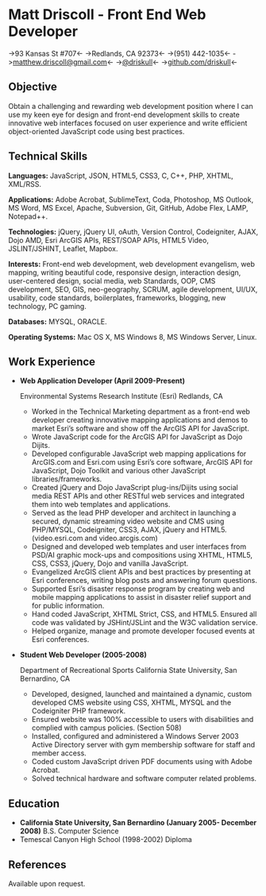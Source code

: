 # Matt Driscoll - Front End Web Developer
->93 Kansas St #707<-
->Redlands, CA 92373<-
->(951) 442-1035<-
->[matthew.driscoll@gmail.com](mailto:matthew.driscoll@gmail.com)<-
->[@driskull](https://twitter.com/driskull)<-
->[github.com/driskull](https://github.com/driskull)<-

## Objective
Obtain a challenging and rewarding web development position where I can use my keen eye for design and front-end development skills to create innovative web interfaces focused on user experience and write efficient object-oriented JavaScript code using best practices.


## Technical Skills
**Languages:** JavaScript, JSON, HTML5, CSS3, C, C++, PHP, XHTML, XML/RSS.

**Applications:** Adobe Acrobat, SublimeText, Coda, Photoshop, MS Outlook, MS Word, MS Excel, Apache, Subversion, Git, GitHub, Adobe Flex, LAMP, Notepad++.

**Technologies:** jQuery, jQuery UI, oAuth, Version Control, Codeigniter, AJAX, Dojo AMD, Esri ArcGIS APIs, REST/SOAP APIs, HTML5 Video, JSLINT/JSHINT, Leaflet, Mapbox.

**Interests:** Front-end web development, web development evangelism, web mapping, writing beautiful code, responsive design, interaction design, user-centered design, social media, web Standards, OOP, CMS development, SEO, GIS, neo-geography, SCRUM, agile development, UI/UX, usability, code standards, boilerplates, frameworks, blogging, new technology, PC gaming.

**Databases:** MYSQL, ORACLE.

**Operating Systems:** Mac OS X, MS Windows 8, MS Windows Server, Linux.

## Work Experience
*   **Web Application Developer (April 2009-Present)**

	Environmental Systems Research Institute (Esri)
	Redlands, CA

    -   Worked in the Technical Marketing department as a front-end web developer creating innovative mapping applications and demos to market Esri’s software and show off the ArcGIS API for JavaScript.
    -   Wrote JavaScript code for the ArcGIS API for JavaScript as Dojo Dijits.
    -   Developed configurable JavaScript web mapping applications for ArcGIS.com and Esri.com using Esri’s core software, ArcGIS API for JavaScript, Dojo Toolkit and various other JavaScript libraries/frameworks.
    -   Created jQuery and Dojo JavaScript plug-ins/Dijits using social media REST APIs and other RESTful web services and integrated them into web templates and applications.
    -   Served as the lead PHP developer and architect in launching a secured, dynamic streaming video website and CMS using PHP/MYSQL, Codeigniter, CSS3, AJAX, jQuery and HTML5. (video.esri.com and video.arcgis.com)
    -   Designed and developed web templates and user interfaces from PSD/AI graphic mock-ups and compositions using XHTML, HTML5, CSS, CSS3, jQuery, Dojo and vanilla JavaScript.
    -   Evangelized ArcGIS client APIs and best practices by presenting at Esri conferences, writing blog posts and answering forum questions.
    -   Supported Esri’s disaster response program by creating web and mobile mapping applications to assist in disaster relief support and for public information.
    -   Hand coded JavaScript, XHTML Strict, CSS, and HTML5. Ensured all code was validated by JSHint/JSLint and the W3C validation service.
    -   Helped organize, manage and promote developer focused events at Esri conferences.

*   **Student Web Developer (2005-2008)**

	Department of Recreational Sports
	California State University, San Bernardino, CA

    -   Developed, designed, launched and maintained a dynamic, custom developed CMS website using CSS, XHTML, MYSQL and the Codeigniter PHP framework.
    -   Ensured website was 100% accessible to users with disabilities and complied with campus policies. (Section 508)
    -   Installed, configured and administered a Windows Server 2003 Active Directory server with gym membership software for staff and member access.
    -   Coded custom JavaScript driven PDF documents using with Adobe Acrobat.
    -   Solved technical hardware and software computer related problems.

## Education
*   **California State University, San Bernardino (January 2005- December 2008)**
	B.S. Computer Science
*   Temescal Canyon High School (1998-2002)
	Diploma

## References
Available upon request.
